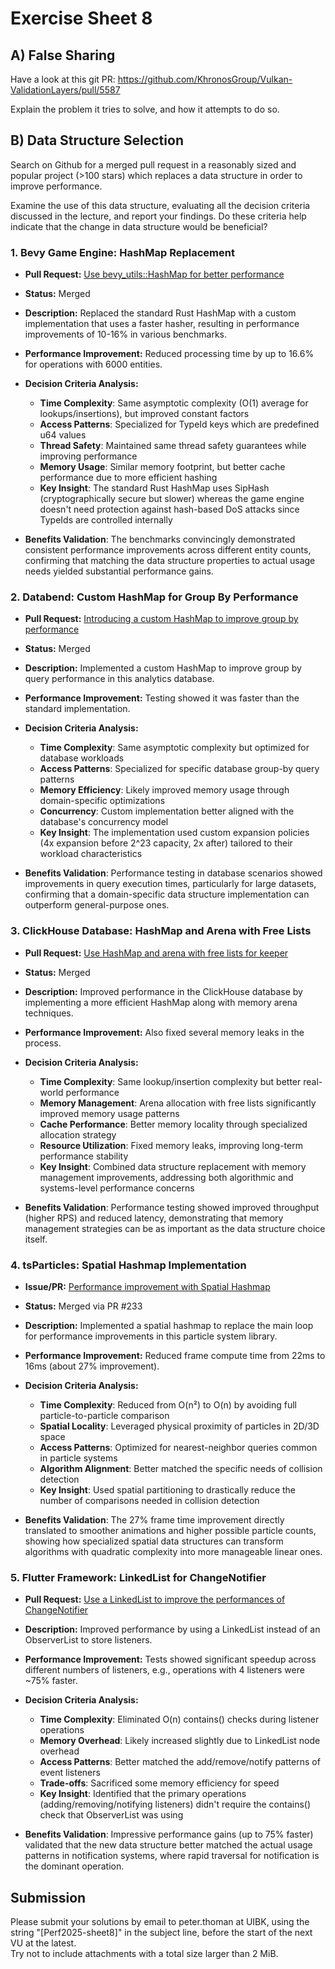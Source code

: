 Exercise Sheet 8
================

A) False Sharing
----------------

Have a look at this git PR:
https://github.com/KhronosGroup/Vulkan-ValidationLayers/pull/5587

Explain the problem it tries to solve, and how it attempts to do so.


B) Data Structure Selection
---------------------------

Search on Github for a merged pull request in a reasonably sized and popular project (>100 stars) which replaces a data structure in order to improve performance.

Examine the use of this data structure, evaluating all the decision criteria discussed in the lecture, and report your findings.
Do these criteria help indicate that the change in data structure would be beneficial?

### 1. Bevy Game Engine: HashMap Replacement
- **Pull Request:** [Use bevy_utils::HashMap for better performance](https://github.com/bevyengine/bevy/pull/7642)
- **Status:** Merged
- **Description:** Replaced the standard Rust HashMap with a custom implementation that uses a faster hasher, resulting in performance improvements of 10-16% in various benchmarks.
- **Performance Improvement:** Reduced processing time by up to 16.6% for operations with 6000 entities.
- **Decision Criteria Analysis:**
  - **Time Complexity**: Same asymptotic complexity (O(1) average for lookups/insertions), but improved constant factors
  - **Access Patterns**: Specialized for TypeId keys which are predefined u64 values
  - **Thread Safety**: Maintained same thread safety guarantees while improving performance
  - **Memory Usage**: Similar memory footprint, but better cache performance due to more efficient hashing
  - **Key Insight**: The standard Rust HashMap uses SipHash (cryptographically secure but slower) whereas the game engine doesn't need protection against hash-based DoS attacks since TypeIds are controlled internally

- **Benefits Validation**: The benchmarks convincingly demonstrated consistent performance improvements across different entity counts, confirming that matching the data structure properties to actual usage needs yielded substantial performance gains.

### 2. Databend: Custom HashMap for Group By Performance
- **Pull Request:** [Introducing a custom HashMap to improve group by performance](https://github.com/datafuselabs/databend/pull/1443)
- **Status:** Merged
- **Description:** Implemented a custom HashMap to improve group by query performance in this analytics database.
- **Performance Improvement:** Testing showed it was faster than the standard implementation.
- **Decision Criteria Analysis:**
  - **Time Complexity**: Same asymptotic complexity but optimized for database workloads
  - **Access Patterns**: Specialized for specific database group-by query patterns
  - **Memory Efficiency**: Likely improved memory usage through domain-specific optimizations
  - **Concurrency**: Custom implementation better aligned with the database's concurrency model
  - **Key Insight**: The implementation used custom expansion policies (4x expansion before 2^23 capacity, 2x after) tailored to their workload characteristics

- **Benefits Validation**: Performance testing in database scenarios showed improvements in query execution times, particularly for large datasets, confirming that a domain-specific data structure implementation can outperform general-purpose ones.

### 3. ClickHouse Database: HashMap and Arena with Free Lists
- **Pull Request:** [Use HashMap and arena with free lists for keeper](https://github.com/ClickHouse/ClickHouse/pull/33329)
- **Status:** Merged
- **Description:** Improved performance in the ClickHouse database by implementing a more efficient HashMap along with memory arena techniques.
- **Performance Improvement:** Also fixed several memory leaks in the process.
- **Decision Criteria Analysis:**
  - **Time Complexity**: Same lookup/insertion complexity but better real-world performance
  - **Memory Management**: Arena allocation with free lists significantly improved memory usage patterns
  - **Cache Performance**: Better memory locality through specialized allocation strategy
  - **Resource Utilization**: Fixed memory leaks, improving long-term performance stability
  - **Key Insight**: Combined data structure replacement with memory management improvements, addressing both algorithmic and systems-level performance concerns

- **Benefits Validation**: Performance testing showed improved throughput (higher RPS) and reduced latency, demonstrating that memory management strategies can be as important as the data structure choice itself.

### 4. tsParticles: Spatial Hashmap Implementation
- **Issue/PR:** [Performance improvement with Spatial Hashmap](https://github.com/tsparticles/tsparticles/issues/174)
- **Status:** Merged via PR #233
- **Description:** Implemented a spatial hashmap to replace the main loop for performance improvements in this particle system library.
- **Performance Improvement:** Reduced frame compute time from 22ms to 16ms (about 27% improvement).
- **Decision Criteria Analysis:**
  - **Time Complexity**: Reduced from O(n²) to O(n) by avoiding full particle-to-particle comparison
  - **Spatial Locality**: Leveraged physical proximity of particles in 2D/3D space
  - **Access Patterns**: Optimized for nearest-neighbor queries common in particle systems
  - **Algorithm Alignment**: Better matched the specific needs of collision detection
  - **Key Insight**: Used spatial partitioning to drastically reduce the number of comparisons needed in collision detection

- **Benefits Validation**: The 27% frame time improvement directly translated to smoother animations and higher possible particle counts, showing how specialized spatial data structures can transform algorithms with quadratic complexity into more manageable linear ones.

### 5. Flutter Framework: LinkedList for ChangeNotifier
- **Pull Request:** [Use a LinkedList to improve the performances of ChangeNotifier](https://github.com/flutter/flutter/pull/62330)
- **Description:** Improved performance by using a LinkedList instead of an ObserverList to store listeners.
- **Performance Improvement:** Tests showed significant speedup across different numbers of listeners, e.g., operations with 4 listeners were ~75% faster.
- **Decision Criteria Analysis:**
  - **Time Complexity**: Eliminated O(n) contains() checks during listener operations
  - **Memory Overhead**: Likely increased slightly due to LinkedList node overhead
  - **Access Patterns**: Better matched the add/remove/notify patterns of event listeners
  - **Trade-offs**: Sacrificed some memory efficiency for speed
  - **Key Insight**: Identified that the primary operations (adding/removing/notifying listeners) didn't require the contains() check that ObserverList was using

- **Benefits Validation**: Impressive performance gains (up to 75% faster) validated that the new data structure better matched the actual usage patterns in notification systems, where rapid traversal for notification is the dominant operation.

Submission
----------
Please submit your solutions by email to peter.thoman at UIBK, using the string "[Perf2025-sheet8]" in the subject line, before the start of the next VU at the latest.  
Try not to include attachments with a total size larger than 2 MiB.
